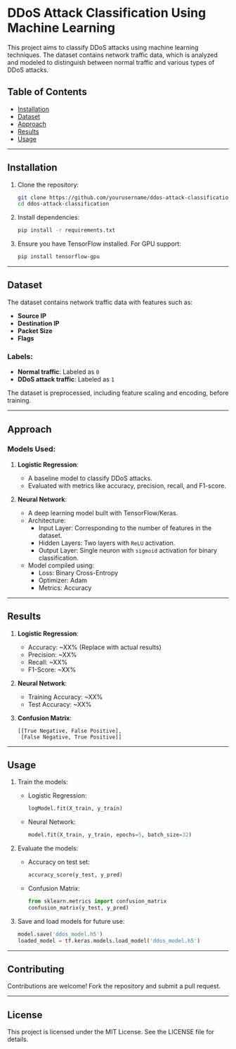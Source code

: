 # DDoS Attack Classification Using Machine Learning

This project aims to classify DDoS attacks using machine learning techniques. The dataset contains network traffic data, which is analyzed and modeled to distinguish between normal traffic and various types of DDoS attacks.

## Table of Contents
- [Installation](#installation)
- [Dataset](#dataset)
- [Approach](#approach)
- [Results](#results)
- [Usage](#usage)

---

## Installation

1. Clone the repository:
   ```bash
   git clone https://github.com/yourusername/ddos-attack-classification.git
   cd ddos-attack-classification
   ```

2. Install dependencies:
   ```bash
   pip install -r requirements.txt
   ```

3. Ensure you have TensorFlow installed. For GPU support:
   ```bash
   pip install tensorflow-gpu
   ```

---

## Dataset

The dataset contains network traffic data with features such as:
- **Source IP**
- **Destination IP**
- **Packet Size**
- **Flags**

### Labels:
- **Normal traffic**: Labeled as `0`
- **DDoS attack traffic**: Labeled as `1`

The dataset is preprocessed, including feature scaling and encoding, before training.

---

## Approach

### Models Used:
1. **Logistic Regression**:
   - A baseline model to classify DDoS attacks.
   - Evaluated with metrics like accuracy, precision, recall, and F1-score.

2. **Neural Network**:
   - A deep learning model built with TensorFlow/Keras.
   - Architecture:
     - Input Layer: Corresponding to the number of features in the dataset.
     - Hidden Layers: Two layers with `ReLU` activation.
     - Output Layer: Single neuron with `sigmoid` activation for binary classification.
   - Model compiled using:
     - Loss: Binary Cross-Entropy
     - Optimizer: Adam
     - Metrics: Accuracy

---

## Results

1. **Logistic Regression**:
   - Accuracy: ~XX% (Replace with actual results)
   - Precision: ~XX%
   - Recall: ~XX%
   - F1-Score: ~XX%

2. **Neural Network**:
   - Training Accuracy: ~XX%
   - Test Accuracy: ~XX%

3. **Confusion Matrix**:
   ```
   [[True Negative, False Positive],
    [False Negative, True Positive]]
   ```

---

## Usage

1. Train the models:
   - Logistic Regression:
     ```python
     logModel.fit(X_train, y_train)
     ```
   - Neural Network:
     ```python
     model.fit(X_train, y_train, epochs=5, batch_size=32)
     ```

2. Evaluate the models:
   - Accuracy on test set:
     ```python
     accuracy_score(y_test, y_pred)
     ```
   - Confusion Matrix:
     ```python
     from sklearn.metrics import confusion_matrix
     confusion_matrix(y_test, y_pred)
     ```

3. Save and load models for future use:
   ```python
   model.save('ddos_model.h5')
   loaded_model = tf.keras.models.load_model('ddos_model.h5')
   ```

---

## Contributing

Contributions are welcome! Fork the repository and submit a pull request.

---

## License

This project is licensed under the MIT License. See the LICENSE file for details.
